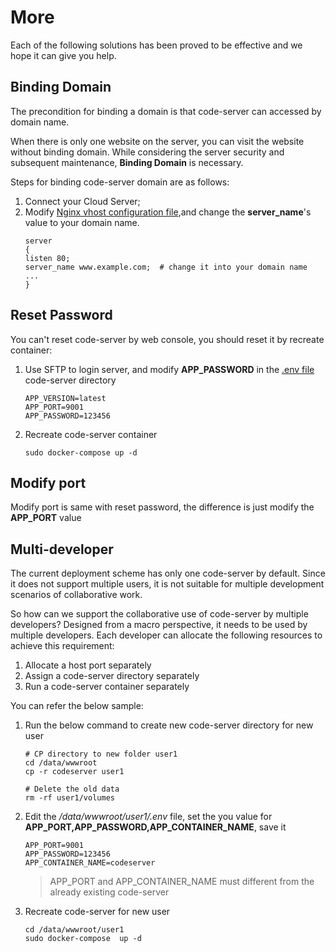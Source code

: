 # More

Each of the following solutions has been proved to be effective and we hope it can give you help.

## Binding Domain

The precondition for binding a domain is that code-server can accessed by domain name.

When there is only one website on the server, you can visit the website without binding domain. While considering the server security and subsequent maintenance, **Binding Domain** is necessary.

Steps for binding code-server domain are as follows:

1. Connect your Cloud Server;
2. Modify [Nginx vhost configuration file](/stack-components.md#nginx),and change the **server_name**'s value to your domain name.
   ```text
   server
   {
   listen 80;
   server_name www.example.com;  # change it into your domain name
   ...
   }
   ```

## Reset Password

You can't reset code-server by web console, you should reset it by recreate container:

1. Use SFTP to login server, and modify **APP_PASSWORD** in the [.env file](/stack-components.md#code-server) code-server directory
   ```
   APP_VERSION=latest
   APP_PORT=9001
   APP_PASSWORD=123456
   ```
2. Recreate code-server container
   ```
   sudo docker-compose up -d
   ```

## Modify port

Modify port is same with reset password, the difference is just modify the **APP_PORT** value

## Multi-developer

The current deployment scheme has only one code-server by default. Since it does not support multiple users, it is not suitable for multiple development scenarios of collaborative work.  

So how can we support the collaborative use of code-server by multiple developers? Designed from a macro perspective, it needs to be used by multiple developers. Each developer can allocate the following resources to achieve this requirement:

1. Allocate a host port separately
2. Assign a code-server directory separately
3. Run a code-server container separately

You can refer the below sample:  

1. Run the below command to create new code-server directory for new user
   ```
   # CP directory to new folder user1
   cd /data/wwwroot
   cp -r codeserver user1

   # Delete the old data
   rm -rf user1/volumes
   ```

2. Edit the */data/wwwroot/user1/.env* file, set the you value for **APP_PORT,APP_PASSWORD,APP_CONTAINER_NAME**, save it
   ```
   APP_PORT=9001
   APP_PASSWORD=123456
   APP_CONTAINER_NAME=codeserver
   ```
   > APP_PORT and APP_CONTAINER_NAME must different from the already existing code-server


3. Recreate code-server for new user
   ```
   cd /data/wwwroot/user1
   sudo docker-compose  up -d
   ```